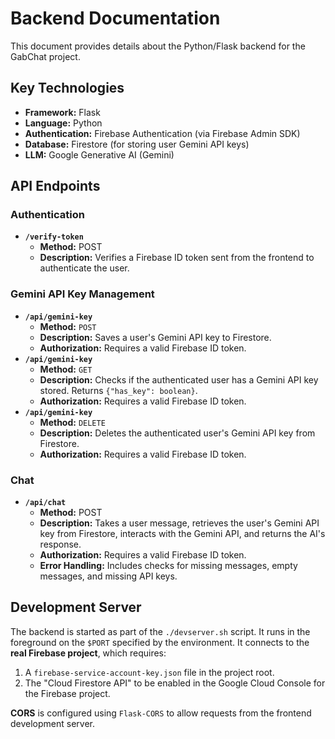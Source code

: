 # Backend Documentation

This document provides details about the Python/Flask backend for the GabChat project.

## Key Technologies

*   **Framework:** Flask
*   **Language:** Python
*   **Authentication:** Firebase Authentication (via Firebase Admin SDK)
*   **Database:** Firestore (for storing user Gemini API keys)
*   **LLM:** Google Generative AI (Gemini)

## API Endpoints

### Authentication

*   **`/verify-token`**
    *   **Method:** POST
    *   **Description:** Verifies a Firebase ID token sent from the frontend to authenticate the user.

### Gemini API Key Management

*   **`/api/gemini-key`**
    *   **Method:** `POST`
    *   **Description:** Saves a user's Gemini API key to Firestore.
    *   **Authorization:** Requires a valid Firebase ID token.
*   **`/api/gemini-key`**
    *   **Method:** `GET`
    *   **Description:** Checks if the authenticated user has a Gemini API key stored. Returns `{"has_key": boolean}`.
    *   **Authorization:** Requires a valid Firebase ID token.
*   **`/api/gemini-key`**
    *   **Method:** `DELETE`
    *   **Description:** Deletes the authenticated user's Gemini API key from Firestore.
    *   **Authorization:** Requires a valid Firebase ID token.

### Chat

*   **`/api/chat`**
    *   **Method:** POST
    *   **Description:** Takes a user message, retrieves the user's Gemini API key from Firestore, interacts with the Gemini API, and returns the AI's response.
    *   **Authorization:** Requires a valid Firebase ID token.
    *   **Error Handling:** Includes checks for missing messages, empty messages, and missing API keys.

## Development Server

The backend is started as part of the `./devserver.sh` script. It runs in the foreground on the `$PORT` specified by the environment. It connects to the **real Firebase project**, which requires:

1.  A `firebase-service-account-key.json` file in the project root.
2.  The "Cloud Firestore API" to be enabled in the Google Cloud Console for the Firebase project.

**CORS** is configured using `Flask-CORS` to allow requests from the frontend development server.
